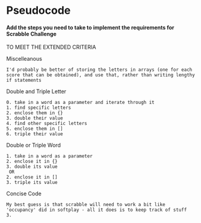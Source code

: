 # Pseudocode

#### Add the steps you need to take to implement the requirements for Scrabble Challenge

TO MEET THE EXTENDED CRITERIA

Miscelleanous
```
I'd probably be better of storing the letters in arrays (one for each score that can be obtained), and use that, rather than writing lengthy if statements
```

Double and Triple Letter
```
0. take in a word as a parameter and iterate through it
1. find specific letters 
2. enclose them in {}
3. double their value
4. find other specific letters
5. enclose them in []
6. triple their value
```
Double or Triple Word

```
1. take in a word as a parameter
2. enclose it in {}
3. double its value
 OR
2. enclose it in []
3. triple its value
```
Concise Code
```
My best guess is that scrabble will need to work a bit like 'occupancy' did in softplay - all it does is to keep track of stuff
3. 
```
